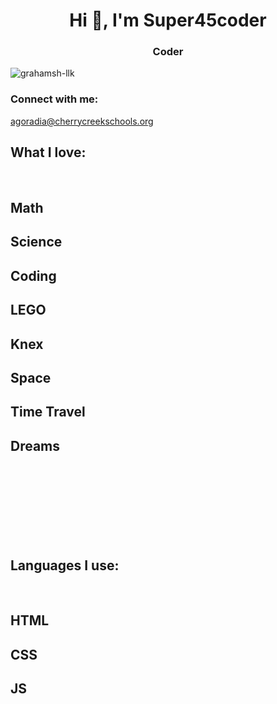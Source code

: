 <h1 align="center">Hi 👋, I'm Super45coder</h1>
<h3 align="center">Coder</h3>

<p align="left"> <img src="https://komarev.com/ghpvc/?username=Super45coder&label=Profile%20views&color=0e75b6&style=flat" alt="grahamsh-llk" /> </p>

<h3 align="left">Connect with me:</h3>
<a href="mailto:agoradia@cherrycreekschools.org" target="blank">agoradia@cherrycreekschools.org</a>
<br>

<h2>What I love:</h2>
<br>
<h2>Math</h2>
<h2>Science</h2>
<h2>Coding</h2>
<h2>LEGO</h2>
<h2>Knex</h2>
<h2>Space</h2>
<h2>Time Travel</h2>
<h2>Dreams</h2>
<br>
<br>
<br>
<br>
<br>
<br>
<br>
<h2>Languages I use:</h2>
<br>
<h2>HTML</h2>
<h2>CSS</h2>
<h2>JS</h2>


